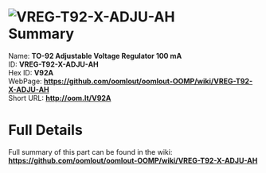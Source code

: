 
![VREG-T92-X-ADJU-AH](https://github.com/oomlout/oomlout-OOMP/blob/master/parts/VREG-T92-X-ADJU-AH/VREG-T92-X-ADJU-AH_420.jpg)   
Summary
=================
  
Name: __TO-92 Adjustable Voltage Regulator 100 mA__    
ID: __VREG-T92-X-ADJU-AH__   
Hex ID: __V92A__   
WebPage: __https://github.com/oomlout/oomlout-OOMP/wiki/VREG-T92-X-ADJU-AH__   
Short URL: __http://oom.lt/V92A__   

Full Details
==========================
Full summary of this part can be found in the wiki:   
__https://github.com/oomlout/oomlout-OOMP/wiki/VREG-T92-X-ADJU-AH__    

